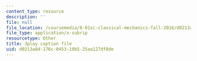 ```yaml
---
content_type: resource
description: ''
file: null
file_location: /coursemedia/8-01sc-classical-mechanics-fall-2016/d0213a8d176c045319b525aa127df8de_sN-m5WkbMyI.srt
file_type: application/x-subrip
resourcetype: Other
title: 3play caption file
uid: d0213a8d-176c-0453-19b5-25aa127df8de
---
```

